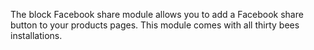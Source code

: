 The block Facebook share module allows you to add a Facebook share button to your products pages. This module comes with all thirty bees installations.
